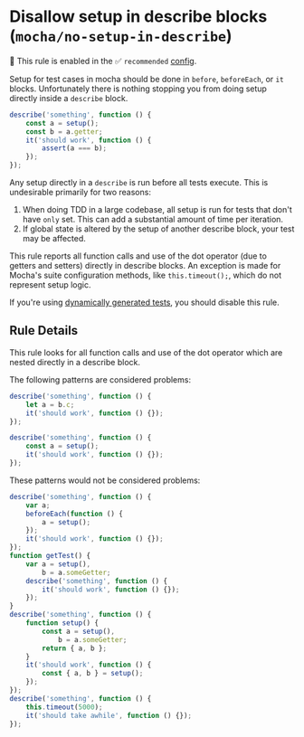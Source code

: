 # Disallow setup in describe blocks (`mocha/no-setup-in-describe`)

💼 This rule is enabled in the ✅ `recommended` [config](https://github.com/lo1tuma/eslint-plugin-mocha#configs).

<!-- end auto-generated rule header -->

Setup for test cases in mocha should be done in `before`, `beforeEach`, or `it` blocks. Unfortunately there is nothing stopping you from doing setup directly inside a `describe` block.

```js
describe('something', function () {
    const a = setup();
    const b = a.getter;
    it('should work', function () {
        assert(a === b);
    });
});
```

Any setup directly in a `describe` is run before all tests execute. This is undesirable primarily for two reasons:

1. When doing TDD in a large codebase, all setup is run for tests that don't have `only` set. This can add a substantial amount of time per iteration.
2. If global state is altered by the setup of another describe block, your test may be affected.

This rule reports all function calls and use of the dot operator (due to getters and setters) directly in describe blocks. An exception is made for Mocha's suite configuration methods, like `this.timeout();`, which do not represent setup logic.

If you're using [dynamically generated tests](https://mochajs.org/#dynamically-generating-tests), you should disable this rule.

## Rule Details

This rule looks for all function calls and use of the dot operator which are nested directly in a describe block.

The following patterns are considered problems:

```js
describe('something', function () {
    let a = b.c;
    it('should work', function () {});
});

describe('something', function () {
    const a = setup();
    it('should work', function () {});
});
```

These patterns would not be considered problems:

```js
describe('something', function () {
    var a;
    beforeEach(function () {
        a = setup();
    });
    it('should work', function () {});
});
function getTest() {
    var a = setup(),
        b = a.someGetter;
    describe('something', function () {
        it('should work', function () {});
    });
}
describe('something', function () {
    function setup() {
        const a = setup(),
            b = a.someGetter;
        return { a, b };
    }
    it('should work', function () {
        const { a, b } = setup();
    });
});
describe('something', function () {
    this.timeout(5000);
    it('should take awhile', function () {});
});
```
